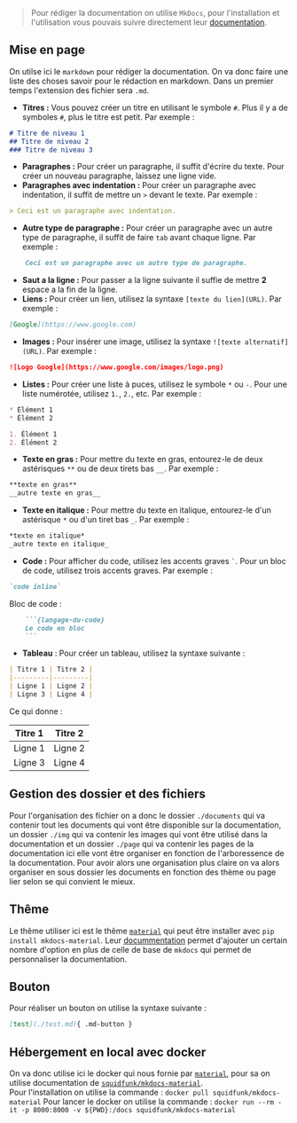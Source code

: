 > Pour rédiger la documentation on utilise `MkDocs`, pour l'installation et l'utilisation vous pouvais suivre directement leur [documentation](https://www.mkdocs.org/getting-started/).

## Mise en page
On utilse ici le `markdown` pour rédiger la documentation. On va donc faire une liste des choses savoir pour le rédaction en markdown. Dans un premier temps l'extension des fichier sera `.md`.

- **Titres :** Vous pouvez créer un titre en utilisant le symbole `#`. Plus il y a de symboles `#`, plus le titre est petit. Par exemple :
```markdown
# Titre de niveau 1
## Titre de niveau 2
### Titre de niveau 3
```
- **Paragraphes :** Pour créer un paragraphe, il suffit d'écrire du texte. Pour créer un nouveau paragraphe, laissez une ligne vide.
- **Paragraphes avec indentation :** Pour créer un paragraphe avec indentation, il suffit de mettre un `>` devant le texte. Par exemple :
```markdown
> Ceci est un paragraphe avec indentation.
```
- **Autre type de paragraphe :** Pour créer un paragraphe avec un autre type de paragraphe, il suffit de faire `tab` avant chaque ligne. Par exemple :
```markdown
    Ceci est un paragraphe avec un autre type de paragraphe.
```
- **Saut a la ligne :** Pour passer a la ligne suivante il suffie de mettre **2** espace a la fin de la ligne.
- **Liens :** Pour créer un lien, utilisez la syntaxe `[texte du lien](URL)`. Par exemple :
```markdown
[Google](https://www.google.com)
```
- **Images :** Pour insérer une image, utilisez la syntaxe `![texte alternatif](URL)`. Par exemple :
```markdown
![Logo Google](https://www.google.com/images/logo.png)
```
- **Listes :** Pour créer une liste à puces, utilisez le symbole `*` ou `-`. Pour une liste numérotée, utilisez `1.`, `2.`, etc. Par exemple :
```markdown
* Élément 1
* Élément 2

1. Élément 1
2. Élément 2
```
- **Texte en gras :** Pour mettre du texte en gras, entourez-le de deux astérisques `**` ou de deux tirets bas `__`. Par exemple :
```markdown
**texte en gras**
__autre texte en gras__
```
- **Texte en italique :** Pour mettre du texte en italique, entourez-le d'un astérisque `*` ou d'un tiret bas `_`. Par exemple :
```markdown
*texte en italique*
_autre texte en italique_
```
- **Code :** Pour afficher du code, utilisez les accents graves `` ` ``. Pour un bloc de code, utilisez trois accents graves. Par exemple :
```markdown
`code inline`
```
Bloc de code :
```markdown
    ```{langage-du-code}
    Le code en bloc 
    ```
```

- **Tableau** : Pour créer un tableau, utilisez la syntaxe suivante :
```markdown
| Titre 1 | Titre 2 |
|---------|---------|
| Ligne 1 | Ligne 2 |
| Ligne 3 | Ligne 4 |
```
Ce qui donne :     

| Titre 1 | Titre 2 |
|---------|---------|
| Ligne 1 | Ligne 2 |
| Ligne 3 | Ligne 4 |

## Gestion des dossier et des fichiers
Pour l'organisation des fichier on a donc le dossier `./documents` qui va contenir tout les documents qui vont être disponible sur la documentation, un dossier `./img` qui va contenir les images qui vont être utilisé dans la documentation et un dossier `./page` qui va contenir les pages de la documentation ici elle vont être organiser en fonction de l'arboressence de la documentation.
Pour avoir alors une organisation plus claire on va alors organiser en sous dossier les documents en fonction des thème ou page lier selon se qui convient le mieux.

## Thême 
Le thême utiliser ici est le thême [`material`](https://github.com/squidfunk/mkdocs-material) qui peut être installer avec `pip install mkdocs-material`. Leur [docummentation](https://squidfunk.github.io/mkdocs-material/) permet d'ajouter un certain nombre d'option en plus de celle de base de `mkdocs` qui permet de personnaliser la documentation.

## Bouton 
Pour réaliser un bouton on utilise la syntaxe suivante : 
```markdown
[test](./test.md){ .md-button }
```

## Hébergement en local avec docker 
On va donc utilise ici le docker qui nous fornie par [`material`](https://github.com/squidfunk/mkdocs-material), pour sa on utilise documentation de [`squidfunk/mkdocs-material`](https://hub.docker.com/r/squidfunk/mkdocs-material).  
Pour l'installation on utilise la commande : `docker pull squidfunk/mkdocs-material`
Pour lancer le docker on utilise la commande : `docker run --rm -it -p 8000:8000 -v ${PWD}:/docs squidfunk/mkdocs-material`